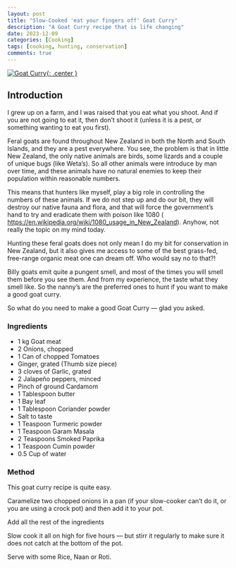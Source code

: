 ```yaml
---
layout: post
title: "Slow-Cooked 'eat your fingers off' Goat Curry"
description: "A Goat Curry recipe that is life changing"
date: 2023-12-09
categories: [Cooking]
tags: [cooking, hunting, conservation]
comments: true
---
```

[![Goat Curry](/assets/231209-GoatCurry.jpg){: .center }](/assets/231209-GoatCurry.jpg)

## Introduction
I grew up on a farm, and I was raised that you eat what you shoot. And if you are not going to eat it, then don’t shoot it (unless it is a pest, or something wanting to eat you first).

Feral goats are found throughout New Zealand in both the North and South Islands, and they are a pest everywhere. You see, the problem is that in little New Zealand, the only native animals are birds, some lizards and a couple of unique bugs (like Weta’s). So all other animals were introduce by man over time, and these animals have no natural enemies to keep their population within reasonable numbers.

This means that hunters like myself, play a big role in controlling the numbers of these animals. If we do not step up and do our bit, they will destroy our native fauna and flora, and that will force the government’s hand to try and eradicate them with poison like 1080 ( https://en.wikipedia.org/wiki/1080_usage_in_New_Zealand). Anyhow, not really the topic on my mind today.

Hunting these feral goats does not only mean I do my bit for conservation in New Zealand, but it also gives me access to some of the best grass-fed, free-range organic meat one can dream off. Who would say no to that?!

Billy goats emit quite a pungent smell, and most of the times you will smell them before you see them. And from my experience, the taste what they smell like. So the nanny’s are the preferred ones to hunt if you want to make a good goat curry.

So what do you need to make a good Goat Curry — glad you asked.

### Ingredients

- 1 kg Goat meat
- 2 Onions, chopped
- 1 Can of chopped Tomatoes
- Ginger, grated (Thumb size piece)
- 3 cloves of Garlic, grated
- 2 Jalapeño peppers, minced
- Pinch of ground Cardamom
- 1 Tablespoon butter
- 1 Bay leaf
- 1 Tablespoon Coriander powder
- Salt to taste
- 1 Teaspoon Turmeric powder
- 1 Teaspoon Garam Masala
- 2 Teaspoons Smoked Paprika
- 1 Teaspoon Cumin powder
- 0.5 Cup of water

### Method
This goat curry recipe is quite easy. 

Caramelize two chopped onions in a pan (if your slow-cooker can’t do it, or you are using a crock pot) and then add it to your pot.

Add all the rest of the ingredients

Slow cook it all on high for five hours — but stirr it regularly to make sure it does not catch at the bottom of the pot.

Serve with some Rice, Naan or Roti.